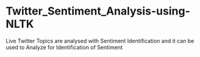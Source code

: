 # Twitter_Sentiment_Analysis-using-NLTK
Live Twitter Topics are analysed with Sentiment Identification and it can be used to Analyze for Identification of Sentiment
